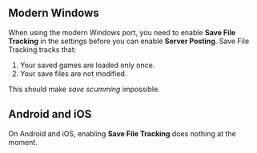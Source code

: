 ## Modern Windows


When using the modern Windows port, you need to enable **Save File Tracking** in the settings before you can enable **Server Posting**. Save File Tracking tracks that:

1. Your saved games are loaded only once.
2. Your save files are not modified.

This should make *save scumming* impossible.


## Android and iOS


On Android and iOS, enabling **Save File Tracking** does nothing at the moment.